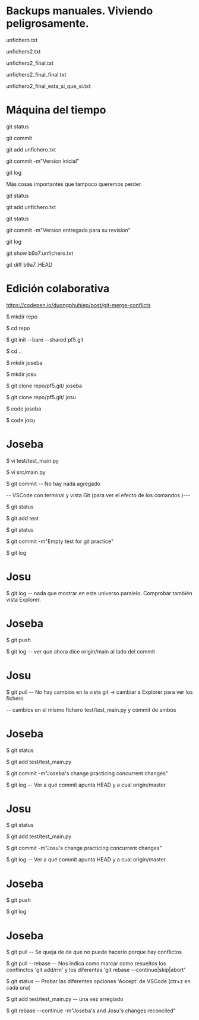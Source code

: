 # Backups manuales. Viviendo peligrosamente.

unfichero.txt

unfichero2.txt

unfichero2_final.txt

unfichero2_final_final.txt

unfichero2_final_esta_si_que_si.txt

# Máquina del tiempo

<Cosas muy importantes que no queremos perder>

git status

git commit


git add unfichero.txt 

git commit -m"Version inicial"

git log

Más cosas importantes que tampoco queremos perder.

git status

git add unfichero.txt 

git status

git commit -m"Version entregada para su revision"


git log

git show b9a7:unfichero.txt 

git diff b9a7..HEAD


# Edición colaborativa

https://codepen.io/duongphuhiep/post/git-merge-conflicts

$ mkdir repo

$ cd repo

$ git init --bare --shared pf5.git

$ cd ..

$ mkdir joseba

$ mkdir josu

$ git clone repo/pf5.git/ joseba

$ git clone repo/pf5.git/ josu

$ code joseba

$ code josu

# Joseba 

$ vi test/test_main.py

$ vi src/main.py

$ git commit -- No hay nada agregado

-- VSCode con terminal y vista Git (para ver el efecto de los comandos )---

$ git status

$ git add test

$ git status

$ git commit -m"Empty test for git practice"

$ git log

# Josu

$ git log -- nada que mostrar en este universo paralelo. Comprobar también vista Explorer.

# Joseba

$ git push

$ git log            -- ver que ahora dice origin/main al lado del commit

# Josu

$ git pull           -- No hay cambios en la vista git -> cambiar a Explorer para ver los fichero


-- cambios en el mismo fichero test/test_main.py y commit de ambos

# Joseba

$ git status

$ git add test/test_main.py

$ git commit -m"Joseba's change practicing concurrent changes"

$ git log            -- Ver a qué commit apunta HEAD y a cual origin/master


# Josu

$ git status

$ git add test/test_main.py

$ git commit -m"Josu's change practicing concurrent changes"

$ git log            -- Ver a qué commit apunta HEAD y a cual origin/master


# Joseba

$ git push

$ git log

# Joseba

$ git pull                    -- Se queja de de que no puede hacerlo porque hay conflictos

$ git pull --rebase           -- Nos indica como marcar como resueltos los conflinctos 'git add/rm' y los diferentes 'git rebase --continue|skip|abort'

$ git status                  -- Probar las diferentes opciones 'Accept' de VSCode (ctr+z en cada una)

$ git add test/test_main.py   -- una vez arreglado

$ git rebase --continue -m"Joseba's and Josu's changes reconciled"







